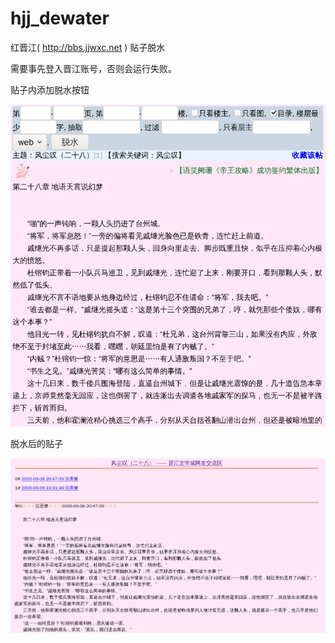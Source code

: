 hjj_dewater
===========

红晋江( http://bbs.jjwxc.net ) 贴子脱水

需要事先登入晋江账号，否则会运行失败。
 
贴子内添加脱水按钮

![form](dewater_form.png)

脱水后的贴子

![thread](dewater_thread.png)
